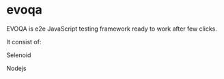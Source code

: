 # evoqa

EVOQA is e2e JavaScript testing framework ready to work after few clicks.

It consist of:

Selenoid

Nodejs
